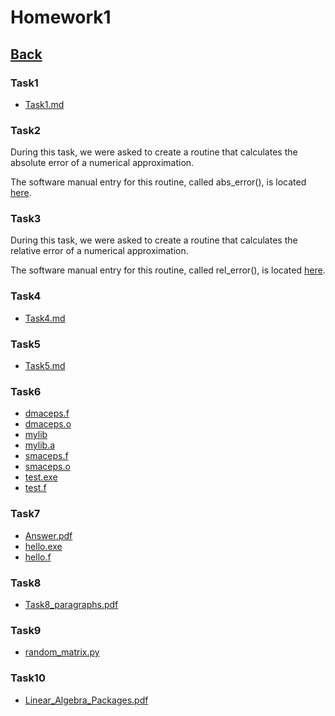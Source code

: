 # Homework1<br>

## [Back](../../)

### Task1

- [Task1.md](Task1/Task1.md)

### Task2
During this task, we were asked to create a routine that calculates the absolute error of a numerical approximation.

The software manual entry for this routine, called abs_error(), is located [here](../software_manual/abs_error/abs_error.md).<br>

### Task3
During this task, we were asked to create a routine that calculates the relative error of a numerical approximation.

The software manual entry for this routine, called rel_error(), is located [here](../software_manual/rel_error/rel_error.md).<br>

### Task4
- [Task4.md](Task4/Task4.md)

### Task5
- [Task5.md](Task5/Task5.md)

### Task6
- [dmaceps.f](Task6/dmaceps.f)
- [dmaceps.o](Task6/dmaceps.o)
- [mylib](Task6/mylib)
- [mylib.a](Task6/mylib.a)
- [smaceps.f](Task6/smaceps.f)
- [smaceps.o](Task6/smaceps.o)
- [test.exe](Task6/test.exe)
- [test.f](Task6/test.f)

### Task7
- [Answer.pdf](Task7/Answer.pdf)
- [hello.exe](Task7/hello.exe)
- [hello.f](Task7/hello.f)

### Task8
- [Task8_paragraphs.pdf](Task8/Answer.pdf)

### Task9
- [random_matrix.py](Task9/random_matrix.py)

### Task10
- [Linear_Algebra_Packages.pdf](Task10/Linear_Algebra_Packages.pdf)
